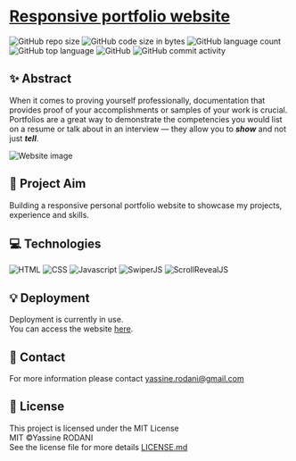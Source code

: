 # [Responsive portfolio website](yassine-rd.github.io/portfolio-website)

![GitHub repo size](https://img.shields.io/github/repo-size/yassine-rd/portfolio-website?color=red&label=repository%20size)
![GitHub code size in bytes](https://img.shields.io/github/languages/code-size/yassine-rd/portfolio-website?color=red)
![GitHub language count](https://img.shields.io/github/languages/count/yassine-rd/portfolio-website)
![GitHub top language](https://img.shields.io/github/languages/top/yassine-rd/portfolio-website)
![GitHub](https://img.shields.io/github/license/yassine-rd/portfolio-website?color=yellow)
![GitHub commit activity](https://img.shields.io/github/commit-activity/m/yassine-rd/portfolio-website?color=brightgreen&label=commits)

## ✨ Abstract

When it comes to proving yourself professionally, documentation that provides proof of your accomplishments or samples of your work is crucial. Portfolios are a great way to demonstrate the competencies you would list on a resume or talk about in an interview — they allow you to ***show*** and not just ***tell***.

![Website image](https://github.com/yassine-rd/portfolio-website/blob/master/assets/img/portfolio-website.png)

## 🎯 Project Aim

Building a responsive personal portfolio website to showcase my projects, experience and skills.

## 💻 Technologies

![HTML](https://img.shields.io/badge/HTML-%2312100E.svg?style=for-the-badge&logo=html5&logoColor=orange)
![CSS](https://img.shields.io/badge/CSS-%2312100E.svg?style=for-the-badge&logo=css3&logoColor=blue)
![Javascript](https://img.shields.io/badge/Javascript-%2312100E.svg?style=for-the-badge&logo=javascript&logoColor=yellow)
![SwiperJS](https://img.shields.io/badge/Swiper.JS-%2312100E.svg?style=for-the-badge&logo=Swiper&logoColor=9cf)
![ScrollRevealJS](https://img.shields.io/badge/ScrollReveal.JS-%2312100E.svg?style=for-the-badge&logo=ScrollReveal&logoColor=pink)

## 💡 Deployment

Deployment is currently in use.  
You can access the website [here](https://yassine-rd.github.io/portfolio-website).

## 💬 Contact

For more information please contact yassine.rodani@gmail.com

## 📜 License

This project is licensed under the MIT License  
MIT ©Yassine RODANI  
See the license file for more details [LICENSE.md](https://github.com/yassine-rd/portfolio-website/blob/master/LICENSE)
